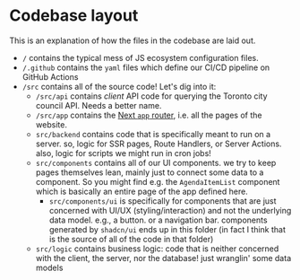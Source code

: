 # Codebase layout

This is an explanation of how the files in the codebase are laid out.

- `/` contains the typical mess of JS ecosystem configuration files.
- `/.github` contains the `yaml` files which define our CI/CD pipeline on GitHub Actions
- `/src` contains all of the source code! Let's dig into it:
  - `/src/api` contains _client_ API code for querying the Toronto city council API. Needs a better name.
  - `/src/app` contains the [Next `app` router](https://nextjs.org/docs/app), i.e. all the pages of the website.
  - `src/backend` contains code that is specifically meant to run on a server. so, logic for SSR pages, Route Handlers, or Server Actions. also, logic for scripts we might run in cron jobs!
  - `src/components` contains all of our UI components. we try to keep pages themselves lean, mainly just to connect some data to a component. So you might find e.g. the `AgendaItemList` component which is basically an entire page of the app defined here.
    - `src/components/ui` is specifically for components that are just concerned with UI/UX (styling/interaction) and not the underlying data model. e.g., a button. or a navigation bar. components generated by `shadcn/ui` ends up in this folder (in fact I think that is the source of all of the code in that folder)
  - `src/logic` contains business logic: code that is neither concerned with the client, the server, nor the database! just wranglin' some data models
